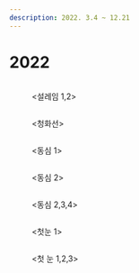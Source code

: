 ```yaml
---
description: 2022. 3.4 ~ 12.21
---
```


# 2022

<figure><img src="../../../.gitbook/assets/설레임 - 세트" alt=""><figcaption><p>&#x3C;설레임 1,2></p></figcaption></figure>

<figure><img src="../../../.gitbook/assets/청화선 - 항아리" alt=""><figcaption><p>&#x3C;청화선></p></figcaption></figure>

<figure><img src="../../../.gitbook/assets/동심 - 항아리" alt=""><figcaption><p>&#x3C;동심 1></p></figcaption></figure>

<figure><img src="../../../.gitbook/assets/동심 - 접시 2" alt=""><figcaption><p>&#x3C;동심 2></p></figcaption></figure>

<figure><img src="../../../.gitbook/assets/동심 - 접시 세트" alt=""><figcaption><p>&#x3C;동심 2,3,4></p></figcaption></figure>

<figure><img src="../../../.gitbook/assets/첫 눈 - 디퓨저" alt=""><figcaption><p>&#x3C;첫눈 1></p></figcaption></figure>

<figure><img src="../../../.gitbook/assets/첫 눈 - 세트" alt=""><figcaption><p>&#x3C;첫 눈 1,2,3></p></figcaption></figure>
